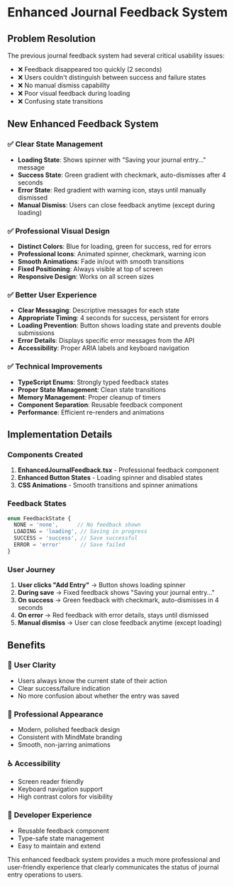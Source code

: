 # Enhanced Journal Feedback System

## Problem Resolution
The previous journal feedback system had several critical usability issues:
- ❌ Feedback disappeared too quickly (2 seconds)
- ❌ Users couldn't distinguish between success and failure states
- ❌ No manual dismiss capability
- ❌ Poor visual feedback during loading
- ❌ Confusing state transitions

## New Enhanced Feedback System

### ✅ **Clear State Management**
- **Loading State**: Shows spinner with "Saving your journal entry..." message
- **Success State**: Green gradient with checkmark, auto-dismisses after 4 seconds
- **Error State**: Red gradient with warning icon, stays until manually dismissed
- **Manual Dismiss**: Users can close feedback anytime (except during loading)

### ✅ **Professional Visual Design**
- **Distinct Colors**: Blue for loading, green for success, red for errors
- **Professional Icons**: Animated spinner, checkmark, warning icon
- **Smooth Animations**: Fade in/out with smooth transitions
- **Fixed Positioning**: Always visible at top of screen
- **Responsive Design**: Works on all screen sizes

### ✅ **Better User Experience**
- **Clear Messaging**: Descriptive messages for each state
- **Appropriate Timing**: 4 seconds for success, persistent for errors
- **Loading Prevention**: Button shows loading state and prevents double submissions
- **Error Details**: Displays specific error messages from the API
- **Accessibility**: Proper ARIA labels and keyboard navigation

### ✅ **Technical Improvements**
- **TypeScript Enums**: Strongly typed feedback states
- **Proper State Management**: Clean state transitions
- **Memory Management**: Proper cleanup of timers
- **Component Separation**: Reusable feedback component
- **Performance**: Efficient re-renders and animations

## Implementation Details

### Components Created
1. **EnhancedJournalFeedback.tsx** - Professional feedback component
2. **Enhanced Button States** - Loading spinner and disabled states
3. **CSS Animations** - Smooth transitions and spinner animations

### Feedback States
```typescript
enum FeedbackState {
  NONE = 'none',      // No feedback shown
  LOADING = 'loading', // Saving in progress
  SUCCESS = 'success', // Save successful
  ERROR = 'error'      // Save failed
}
```

### User Journey
1. **User clicks "Add Entry"** → Button shows loading spinner
2. **During save** → Fixed feedback shows "Saving your journal entry..."
3. **On success** → Green feedback with checkmark, auto-dismisses in 4 seconds
4. **On error** → Red feedback with error details, stays until dismissed
5. **Manual dismiss** → User can close feedback anytime (except loading)

## Benefits

### 🎯 **User Clarity**
- Users always know the current state of their action
- Clear success/failure indication
- No more confusion about whether the entry was saved

### 🎨 **Professional Appearance**
- Modern, polished feedback design
- Consistent with MindMate branding
- Smooth, non-jarring animations

### ♿ **Accessibility**
- Screen reader friendly
- Keyboard navigation support
- High contrast colors for visibility

### 🔧 **Developer Experience**
- Reusable feedback component
- Type-safe state management
- Easy to maintain and extend

This enhanced feedback system provides a much more professional and user-friendly experience that clearly communicates the status of journal entry operations to users.
